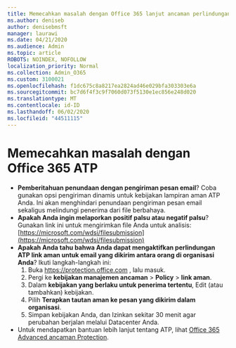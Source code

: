 ```yaml
---
title: Memecahkan masalah dengan Office 365 lanjut ancaman perlindungan (ATP)
ms.author: deniseb
author: denisebmsft
manager: laurawi
ms.date: 04/21/2020
ms.audience: Admin
ms.topic: article
ROBOTS: NOINDEX, NOFOLLOW
localization_priority: Normal
ms.collection: Admin_O365
ms.custom: 3100021
ms.openlocfilehash: f1dc675c8a8217ea2824ad46e029bfa303303e6a
ms.sourcegitcommit: bc7d6f4f3c9f7060d073f5130e1ec856e248d020
ms.translationtype: MT
ms.contentlocale: id-ID
ms.lasthandoff: 06/02/2020
ms.locfileid: "44511115"
---
```

# <a name="troubleshoot-issues-with-office-365-atp"></a>Memecahkan masalah dengan Office 365 ATP

- **Pemberitahuan penundaan dengan pengiriman pesan email**? Coba gunakan opsi pengiriman dinamis untuk kebijakan lampiran aman ATP Anda. Ini akan menghindari penundaan pengiriman pesan email sekaligus melindungi penerima dari file berbahaya.
- **Apakah Anda ingin melaporkan positif palsu atau negatif palsu**? Gunakan link ini untuk mengirimkan file Anda untuk analisis:[https://microsoft.com/wdsi/filesubmission](https://microsoft.com/wdsi/filesubmission)
- **Apakah Anda tahu bahwa Anda dapat mengaktifkan perlindungan ATP link aman untuk email yang dikirim antara orang di organisasi Anda**? Ikuti langkah-langkah ini:
    1. Buka https://protection.office.com , lalu masuk.
    2. Pergi ke **kebijakan manajemen ancaman**  >  **Policy**  >  **link aman**.
    3. Dalam **kebijakan yang berlaku untuk penerima tertentu**, Edit (atau tambahkan) kebijakan.
    4. Pilih **Terapkan tautan aman ke pesan yang dikirim dalam organisasi**.
    5. Simpan kebijakan Anda, dan Izinkan sekitar 30 menit agar perubahan berjalan melalui Datacenter Anda.
- Untuk mendapatkan bantuan lebih lanjut tentang ATP, lihat [Office 365 Advanced ancaman Protection](https://docs.microsoft.com/microsoft-365/security/office-365-security/office-365-atp).